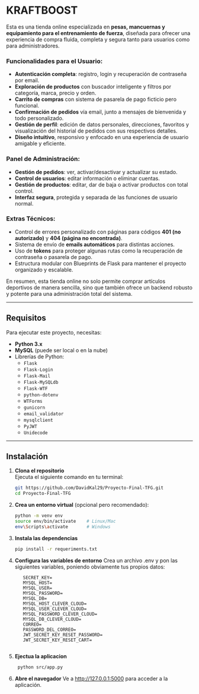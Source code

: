 # KRAFTBOOST

Esta es una tienda online especializada en **pesas, mancuernas y equipamiento para el entrenamiento de fuerza**, diseñada para ofrecer una experiencia de compra fluida, completa y segura tanto para usuarios como para administradores.

### Funcionalidades para el Usuario:

- **Autenticación completa**: registro, login y recuperación de contraseña por email.
- **Exploración de productos** con buscador inteligente y filtros por categoría, marca, precio y orden.
- **Carrito de compras** con sistema de pasarela de pago ficticio pero funcional.
- **Confirmación de pedidos** vía email, junto a mensajes de bienvenida y todo personalizado.
- **Gestión de perfil**: edición de datos personales, direcciones, favoritos y visualización del historial de pedidos con sus respectivos detalles.
- **Diseño intuitivo**, responsivo y enfocado en una experiencia de usuario amigable y eficiente.

### Panel de Administración:

- **Gestión de pedidos**: ver, activar/desactivar y actualizar su estado.
- **Control de usuarios**: editar información o eliminar cuentas.
- **Gestión de productos**: editar, dar de baja o activar productos con total control.
- **Interfaz segura**, protegida y separada de las funciones de usuario normal.

### Extras Técnicos:

- Control de errores personalizado con páginas para códigos **401 (no autorizado)** y **404 (página no encontrada)**.
- Sistema de envío de **emails automáticos** para distintas acciones.
- Uso de **tokens** para proteger algunas rutas como la recuperación de contraseña o pasarela de pago.
- Estructura modular con Blueprints de Flask para mantener el proyecto organizado y escalable.

En resumen, esta tienda online no solo permite comprar artículos deportivos de manera sencilla, sino que también ofrece un backend robusto y potente para una administración total del sistema.

---

## Requisitos

Para ejecutar este proyecto, necesitas:

- **Python 3.x**
- **MySQL** (puede ser local o en la nube)
- Librerías de Python:
  - `Flask`
  - `Flask-Login`
  - `Flask-Mail`
  - `Flask-MySQLdb`
  - `Flask-WTF`
  - `python-dotenv`
  - `WTForms`
  - `gunicorn`
  - `email_validator`
  - `mysqlclient`
  - `PyJWT`
  - `Unidecode`
---

## Instalación

1. **Clona el repositorio**  
   Ejecuta el siguiente comando en tu terminal:
   ```bash
   git https://github.com/DavidKal29/Proyecto-Final-TFG.git
   cd Proyecto-Final-TFG

2. **Crea un entorno virtual** (opcional pero recomendado):
   ```bash
   python -m venv env
   source env/bin/activate    # Linux/Mac
   env\Scripts\activate       # Windows

3. **Instala las dependencias** 
   ```bash
   pip install -r requeriments.txt

4. **Configura las variables de entorno** 
   Crea un archivo .env y pon las siguientes variables, poniendo obviamente tus propios datos:
   ```env
      SECRET_KEY=
      MYSQL_HOST=
      MYSQL_USER=
      MYSQL_PASSWORD=
      MYSQL_DB=
      MYSQL_HOST_CLEVER_CLOUD=
      MYSQL_USER_CLEVER_CLOUD=
      MYSQL_PASSWORD_CLEVER_CLOUD=
      MYSQL_DB_CLEVER_CLOUD=
      CORREO=
      PASSWORD_DEL_CORREO=
      JWT_SECRET_KEY_RESET_PASSWORD=
      JWT_SECRET_KEY_RESET_CART=


5. **Ejectua la aplicacion** 
   ```bash
    python src/app.py 

6. **Abre el navegador** 
   Ve a http://127.0.0.1:5000 para acceder a la aplicación.
